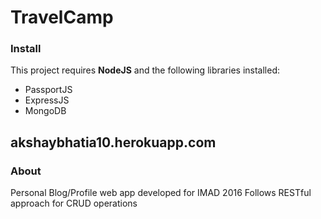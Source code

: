 # TravelCamp

### Install

This project requires **NodeJS** and the following libraries installed:

- PassportJS
- ExpressJS
- MongoDB

## akshaybhatia10.herokuapp.com


### About

 Personal Blog/Profile web app developed for IMAD 2016
 Follows RESTful approach for CRUD operations

